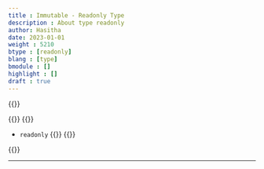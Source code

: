 ```yaml
---
title : Immutable - Readonly Type
description : About type readonly
author: Hasitha
date: 2023-01-01
weight : 5210
btype : [readonly]
blang : [type]
bmodule : []
highlight : []
draft : true
---
```

{{<md class="summary">}} 

{{</md>}}
{{<md class="syntax">}}
* `readonly`
<small></small>
{{</md>}}
{{<md class="tldr">}}

{{</md>}}
<!--more-->
<hr>